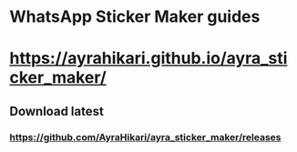 # WhatsApp Sticker Maker guides

# https://ayrahikari.github.io/ayra_sticker_maker/

## Download latest
### https://github.com/AyraHikari/ayra_sticker_maker/releases
